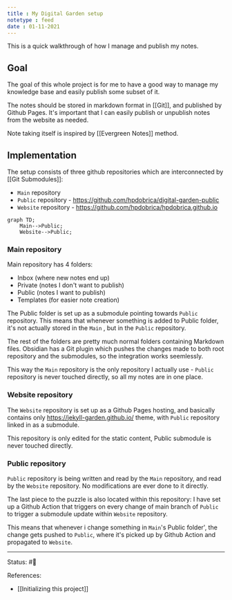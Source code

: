 ```yaml
---
title : My Digital Garden setup
notetype : feed
date : 01-11-2021
---
```


This is a quick walkthrough of how I manage and publish my notes.

## Goal

The goal of this whole project is for me to have a good way to manage my knowledge base and easily publish some subset of it.

The notes should be stored in markdown format in [[Git]], and published by Github Pages. It's important that I can easily publish or unpublish notes from the website as needed.

Note taking itself is inspired by [[Evergreen Notes]] method. 

## Implementation

The setup consists of three github repositories which are interconnected by [[Git Submodules]]:
- `Main` repository
- `Public` repository - https://github.com/hpdobrica/digital-garden-public
- `Website` repository - https://github.com/hpdobrica/hpdobrica.github.io


```mermaid
graph TD; 
	Main-->Public; 
	Website-->Public; 

```

### Main repository

Main repository has 4 folders:
- Inbox (where new notes end up)
- Private (notes I don't want to publish)
- Public (notes I want to publish)
- Templates (for easier note creation)

The Public folder is set up as a submodule pointing towards `Public` repository. This means that whenever something is added to Public folder, it's not actually stored in the `Main` , but  in the `Public` repository.

The rest of the folders are pretty much normal folders containing Markdown files. Obsidian has a Git plugin which pushes the changes made to both root repository and the submodules, so the integration works seemlessly.

This way the `Main`  repository is the only repository I actually use - `Public` repository is never touched directly, so all my notes are in one place.

### Website repository

The `Website` repository is set up as a Github Pages hosting, and basically contains only https://jekyll-garden.github.io/ theme, with `Public` repository linked in as a submodule.

This repository is only edited for the static content, Public submodule is never touched directly.

### Public repository

 `Public` repository is being written and read by the `Main` repository, and read by the `Website` repository. No modifications are ever done to it directly.
 
 The last piece to the puzzle is also located within this repository: I have set up a Github Action that triggers on every change of main branch of `Public` to trigger a submodule update within `Website` repository. 
 
 This means that whenever i change something in `Main`'s Public folder', the change gets pushed to `Public`, where it's picked up by Github Action and propagated to `Website`.


-----

Status: #🌲 

References:
- [[Initializing this project]]
